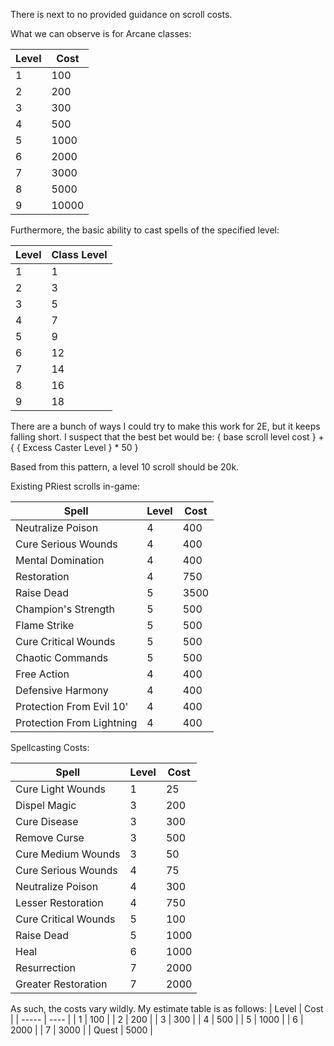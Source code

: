 
There is next to no provided guidance on scroll costs.

What we can observe is for Arcane classes:

| Level | Cost  |
| ----- | ----  |
|   1   |   100 |
|   2   |   200 |
|   3   |   300 |
|   4   |   500 |
|   5   |  1000 |
|   6   |  2000 |
|   7   |  3000 |
|   8   |  5000 |
|   9   | 10000 |

Furthermore, the basic ability to cast spells of the specified level:

| Level | Class Level |
| ----- | ----------- |
|   1   |  1 |
|   2   |  3 |
|   3   |  5 |
|   4   |  7 |
|   5   |  9 |
|   6   | 12 |
|   7   | 14 |
|   8   | 16 |
|   9   | 18 |

There are a bunch of ways I could try to make this work for 2E, but it keeps falling short. I suspect
that the best bet would be: { base scroll level cost } + { { Excess Caster Level } * 50 }

Based from this pattern, a level 10 scroll should be 20k.

Existing PRiest scrolls in-game:

| Spell                     | Level | Cost |
| ------------------------- | ----- | ---- |
| Neutralize Poison         |   4   |  400 |
| Cure Serious Wounds       |   4   |  400 |
| Mental Domination         |   4   |  400 |
| Restoration               |   4   |  750 |
| Raise Dead                |   5   | 3500 |
| Champion's Strength       |   5   |  500 |
| Flame Strike              |   5   |  500 |
| Cure Critical Wounds      |   5   |  500 |
| Chaotic Commands          |   5   |  500 |
| Free Action               |   4   |  400 |
| Defensive Harmony         |   4   |  400 |
| Protection From Evil 10'  |   4   |  400 |
| Protection From Lightning |   4   |  400 |

Spellcasting Costs:

| Spell                     | Level | Cost |
| ------------------------- | ----- | ---- |
| Cure Light Wounds         |   1   |   25 |
| Dispel Magic              |   3   |  200 |
| Cure Disease              |   3   |  300 |
| Remove Curse              |   3   |  500 |
| Cure Medium Wounds        |   3   |   50 |
| Cure Serious Wounds       |   4   |   75 |
| Neutralize Poison         |   4   |  300 |
| Lesser Restoration        |   4   |  750 |
| Cure Critical Wounds      |   5   |  100 |
| Raise Dead                |   5   | 1000 |
| Heal                      |   6   | 1000 |
| Resurrection              |   7   | 2000 |
| Greater Restoration       |   7   | 2000 |

As such, the costs vary wildly. My estimate table is as follows:
| Level | Cost |
| ----- | ---- |
|   1   |  100 |
|   2   |  200 |
|   3   |  300 |
|   4   |  500 |
|   5   | 1000 |
|   6   | 2000 |
|   7   | 3000 |
| Quest | 5000 |
